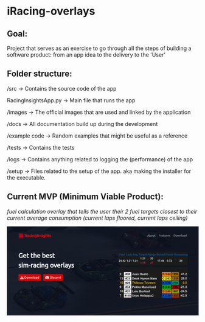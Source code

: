 # iRacing-overlays
## Goal:

 Project that serves as an exercise to go through all the steps of building a software product: from an app idea to the delivery to the 'User'
 
## Folder structure:

/src                        -> Contains the source code of the app

RacingInsightsApp.py        -> Main file that runs the app

/images                     -> The official images that are used and linked by the application

/docs                       -> All documentation build up during the development

/example code               -> Random examples that might be useful as a reference

/tests                      -> Contains the tests 

/logs                       -> Contains anything related to logging the (performance) of the app

/setup                      -> Files related to the setup of the app. aka making the installer for the executable.

## Current MVP (Minimum Viable Product):

*fuel calculation overlay that tells the user their 2 fuel targets closest to their current average consumption (current laps floored, current laps ceiling)*

<img src="https://github.com/RacingInsights/RacingInsights-V1/blob/main/images/RacingInsights_Webpage.png" alt="Webpage screenshot" width="600"/>
